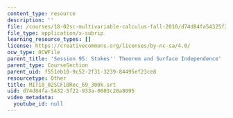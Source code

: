 ```yaml
---
content_type: resource
description: ''
file: /courses/18-02sc-multivariable-calculus-fall-2010/d74d84fa54325f22933a0603c20a8095_MIT18_02SCF10Rec_69_300k.vtt
file_type: application/x-subrip
learning_resource_types: []
license: https://creativecommons.org/licenses/by-nc-sa/4.0/
ocw_type: OCWFile
parent_title: 'Session 95: Stokes'' Theorem and Surface Independence'
parent_type: CourseSection
parent_uid: f551eb10-9c52-2f31-3239-84495ef23ce8
resourcetype: Other
title: MIT18_02SCF10Rec_69_300k.srt
uid: d74d84fa-5432-5f22-933a-0603c20a8095
video_metadata:
  youtube_id: null
---
```

